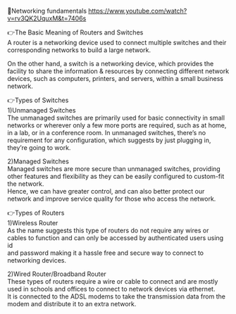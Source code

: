 🚀Networking fundamentals     https://www.youtube.com/watch?v=rv3QK2UquxM&t=7406s     

👉The Basic Meaning of Routers and Switches  
A router is a networking device used to connect multiple switches and their corresponding networks to build a large network.   

On the other hand, a switch is a networking device, which provides the facility to share the information & resources by connecting different network devices, such as computers, printers, and servers, within a small business network.   

👉Types of Switches   
1)Unmanaged Switches   
The unmanaged switches are primarily used for basic connectivity in small networks or wherever only a few more ports are required, such as at home,   
in a lab, or in a conference room. In unmanaged switches, there’s no requirement for any configuration, which suggests by just plugging in, they’re going to work.   

2)Managed Switches   
Managed switches are more secure than unmanaged switches, providing other features and flexibility as they can be easily configured to custom-fit the network.  
  Hence, we can have greater control, and can also better protect our network and improve service quality for those who access the network.    
  
👉Types of Routers   
1)Wireless Router    
As the name suggests this type of routers do not require any wires or cables to function and can only be accessed by authenticated users using id    
and password making it a hassle free and secure way to connect to networking devices.     

2)Wired Router/Broadband Router    
These types of routers require a wire or cable to connect and are mostly used in schools and offices to connect to network devices via ethernet.    
It is connected to the ADSL modems to take the transmission data from the modem and distribute it to an extra network.     

